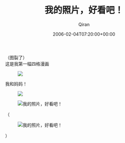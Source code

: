 ﻿---
title: 我的照片，好看吧！
author: Qiran
type: post
date: 2006-02-04T07:20:00+00:00
draft: true
private: true
url: /zh/我的照片，好看吧！/
xyz_twap:
  - 1
categories:
  - 新浪博客

---
（图裂了）  
这是我第一幅四格漫画 <figure class="wp-block-image size-full">

![](/uploads/2023/02/487ac2fdd82a6147de00f.jpeg) </figure>

我和妈妈！<figure class="wp-block-image size-full">

![](/uploads/2023/02/487ac2fd6eb461f751919.jpeg) </figure><figure class="wp-block-image"><img decoding="async" src="http://blog.sina.com.cn/images/face/022.gif" alt="我的照片，好看吧！" title="我的照片，好看吧！" /></figure>

（<figure class="wp-block-image">

<img decoding="async" src="http://blog.sina.com.cn/images/face/005.gif" alt="我的照片，好看吧！" title="我的照片，好看吧！" /> </figure>

）
